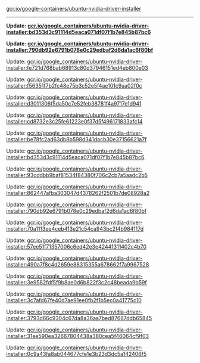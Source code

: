 [gcr.io/google-containers/ubuntu-nvidia-driver-installer](https://hub.docker.com/r/cruse/ubuntu-nvidia-driver-installer/tags/) 

----
**Update: [gcr.io/google_containers/ubuntu-nvidia-driver-installer:bd353d3c91114d5eaca071df07f1b7e845b87bc6](https://hub.docker.com/r/cruse/ubuntu-nvidia-driver-installer/tags/)**

**Update: [gcr.io/google_containers/ubuntu-nvidia-driver-installer:790db92e6791b078e0c29edbaf2d6da1ac6f80bf](https://hub.docker.com/r/cruse/ubuntu-nvidia-driver-installer/tags/)**

Update: [gcr.io/google_containers/ubuntu-nvidia-driver-installer:fe721d768bab68913c80d37946151ed4eb800e03](https://hub.docker.com/r/cruse/ubuntu-nvidia-driver-installer/tags/)

Update: [gcr.io/google_containers/ubuntu-nvidia-driver-installer:f56351f7b2fc48e75b3c52e5f4ae101c9aa02f0c](https://hub.docker.com/r/cruse/ubuntu-nvidia-driver-installer/tags/)

Update: [gcr.io/google_containers/ubuntu-nvidia-driver-installer:d3011306f5da50c7e52feb38781f4a9717e1d941](https://hub.docker.com/r/cruse/ubuntu-nvidia-driver-installer/tags/)

Update: [gcr.io/google_containers/ubuntu-nvidia-driver-installer:cd8732e3c25fe61223e0f37d5f496171833afc14](https://hub.docker.com/r/cruse/ubuntu-nvidia-driver-installer/tags/)

Update: [gcr.io/google_containers/ubuntu-nvidia-driver-installer:be78fc2ad63db8b598d341dacb30e37156621a7f](https://hub.docker.com/r/cruse/ubuntu-nvidia-driver-installer/tags/)

Update: [gcr.io/google_containers/ubuntu-nvidia-driver-installer:bd353d3c91114d5eaca071df07f1b7e845b87bc6](https://hub.docker.com/r/cruse/ubuntu-nvidia-driver-installer/tags/)

Update: [gcr.io/google_containers/ubuntu-nvidia-driver-installer:93cddbb9baf81534f84380f706c2cb7a5aadc2b5](https://hub.docker.com/r/cruse/ubuntu-nvidia-driver-installer/tags/)

Update: [gcr.io/google_containers/ubuntu-nvidia-driver-installer:862447afba303047d4378262f2501b7de08928a2](https://hub.docker.com/r/cruse/ubuntu-nvidia-driver-installer/tags/)

Update: [gcr.io/google_containers/ubuntu-nvidia-driver-installer:790db92e6791b078e0c29edbaf2d6da1ac6f80bf](https://hub.docker.com/r/cruse/ubuntu-nvidia-driver-installer/tags/)

Update: [gcr.io/google_containers/ubuntu-nvidia-driver-installer:70a1113ee4ceb413e21c54ca943bc2f4b984117d](https://hub.docker.com/r/cruse/ubuntu-nvidia-driver-installer/tags/)

Update: [gcr.io/google_containers/ubuntu-nvidia-driver-installer:57ee51f71357006c6ed42e3e42441311402c4b70](https://hub.docker.com/r/cruse/ubuntu-nvidia-driver-installer/tags/)

Update: [gcr.io/google_containers/ubuntu-nvidia-driver-installer:490a7f8c4d2659e88315355a678662f7a9967528](https://hub.docker.com/r/cruse/ubuntu-nvidia-driver-installer/tags/)

Update: [gcr.io/google_containers/ubuntu-nvidia-driver-installer:3e9582fdf5f9b8ae0d6b822f3c2c48beada9b59f](https://hub.docker.com/r/cruse/ubuntu-nvidia-driver-installer/tags/)

Update: [gcr.io/google_containers/ubuntu-nvidia-driver-installer:3c7afd67fe40d7ae91ee0fb2f1b5ec0a41775c10](https://hub.docker.com/r/cruse/ubuntu-nvidia-driver-installer/tags/)

Update: [gcr.io/google_containers/ubuntu-nvidia-driver-installer:3793d66c9304c67da8a36aa7bed87667ddb65845](https://hub.docker.com/r/cruse/ubuntu-nvidia-driver-installer/tags/)

Update: [gcr.io/google_containers/ubuntu-nvidia-driver-installer:31ee590ea32667804438a380cea5f46064cf9f03](https://hub.docker.com/r/cruse/ubuntu-nvidia-driver-installer/tags/)

Update: [gcr.io/google_containers/ubuntu-nvidia-driver-installer:0c9a43fa8ab044677cfe1e3b23d3dc5a142406f5](https://hub.docker.com/r/cruse/ubuntu-nvidia-driver-installer/tags/)

